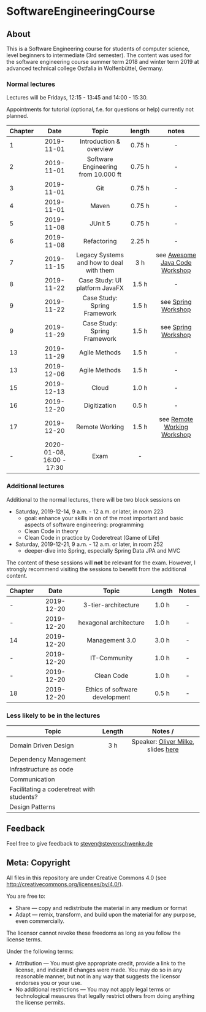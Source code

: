 # SoftwareEngineeringCourse

## About
This is a Software Engineering course for students of computer science, level beginners to intermediate (3rd semester). The content was used for the software engineering course summer term 2018 and winter term 2019 at advanced technical college Ostfalia in Wolfenbüttel, Germany.

### Normal lectures

Lectures will be Fridays, 12:15 - 13:45 and 14:00 - 15:30.

Appointments for tutorial (optional, f.e. for questions or help) currently not planned.

| Chapter | Date | Topic | length |notes|
|---|:---:|:---:|:---:|:---:|
|1|2019-11-01| Introduction & overview | 0.75 h |-|
|2|2019-11-01| Software Engineering from 10.000 ft| 0.75 h | -|
|3|2019-11-01| Git | 0.75  h | - |
|4|2019-11-01| Maven | 0.75  h | - |
|5|2019-11-08| JUnit 5 | 0.75  h | - |
|6|2019-11-08| Refactoring | 2.25 h | - |
|7|2019-11-15| Legacy Systems and how to deal with them | 3 h | see [Awesome Java Code Workshop](https://github.com/stevenschwenke/WritingAwesomeJavaCodeWorkshop)|
|8|2019-11-22| Case Study: UI platform JavaFX | 1.5 h | - |
|9|2019-11-22| Case Study: Spring Framework | 1.5 h| see [Spring Workshop](https://github.com/stevenschwenke/SpringWorkshop)|
|9|2019-11-29| Case Study: Spring Framework | 1.5 h| see [Spring Workshop](https://github.com/stevenschwenke/SpringWorkshop)|
|13|2019-11-29| Agile Methods | 1.5 h |-|
|13|2019-12-06| Agile Methods | 1.5 h |-|
|15|2019-12-13| Cloud | 1.0 h |-|
|16|2019-12-20| Digitization | 0.5 h |-|
|17|2019-12-20| Remote Working |1.5 h|see [Remote Working Workshop](https://github.com/msg-DAVID-GmbH/RemoteWorking)|
|-| 2020-01-08, 16:00 - 17:30 | Exam | - |  ||

### Additional lectures

Additional to the normal lectures, there will be two block sessions on

* Saturday, 2019-12-14, 9 a.m. - 12 a.m. or later, in room 223
    * goal: enhance your skills in on of the most important and basic aspects of software engineering: programming 
    * Clean Code in theory
    * Clean Code in practice by Coderetreat (Game of Life)
* Saturday, 2019-12-21, 9 a.m. - 12 a.m. or later,  in room 252
    * deeper-dive into Spring, especially Spring Data JPA and MVC 

The content of these sessions will __not__ be relevant for the exam. However, I strongly recommend visiting the sessions to benefit from the additional content.

| Chapter | Date | Topic | Length |Notes|
|---|:---:|:---:|:---:|:---:|
|-|2019-12-20| 3-tier-architecture | 1.0 h |-|
|-|2019-12-20| hexagonal architecture | 1.0 h |-|
|14|2019-12-20| Management 3.0 | 3.0 h |-|
|-|2019-12-20| IT-Community | 1.0 h |-|
|-|2019-12-20| Clean Code | 1.0 h |-|
|18|2019-12-20| Ethics of software development | 0.5 h |  - |


### Less likely to be in the lectures
| Topic | Length | Notes /
|---|:---:|:---:|
| Domain Driven Design | 3 h | Speaker: [Oliver Milke](http://oliver-milke.de), slides [here](http://oliver-milke.de/files/slides/DomainDrivenDesign.pdf) |
| Dependency Management | |
| Infrastructure as code |  |
| Communication |  | 
| Facilitating a coderetreat with students? |  |
| Design Patterns |  | 

## Feedback
Feel free to give feedback to steven@stevenschwenke.de

## Meta: Copyright
All files in this repository are under Creative Commons 4.0 (see http://creativecommons.org/licenses/by/4.0/). 

You are free to:

- Share — copy and redistribute the material in any medium or format
- Adapt — remix, transform, and build upon the material for any purpose, even commercially.

The licensor cannot revoke these freedoms as long as you follow the license terms.

Under the following terms:

- Attribution — You must give appropriate credit, provide a link to the license, and indicate if changes were made. You may do so in any reasonable manner, but not in any way that suggests the licensor endorses you or your use.
- No additional restrictions — You may not apply legal terms or technological measures that legally restrict others from doing anything the license permits.
